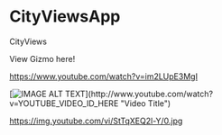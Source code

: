 # CityViewsApp
CityViews

View Gizmo here!

https://www.youtube.com/watch?v=im2LUpE3MgI


[![IMAGE ALT TEXT](https://img.youtube.com/vi/im2LUpE3MgI![image](https://user-images.githubusercontent.com/62822420/149845634-512dfe4b-740b-4468-b5fa-3cfa353fc87c.png)/0.jpg)](http://www.youtube.com/watch?v=YOUTUBE_VIDEO_ID_HERE "Video Title")


https://img.youtube.com/vi/StTqXEQ2l-Y/0.jpg
